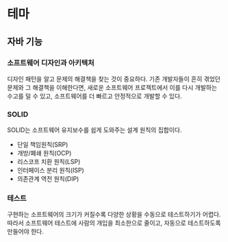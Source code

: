 # 테마
## 자바 기능
### 소프트웨어 디자인과 아키텍처
디자인 패턴을 알고 문제의 해결책을 찾는 것이 중요하다. 기존 개발자들이 흔히 겪었던 문제와 그 해결책을 이해한다면, 새로운 소프트웨어 프로젝트에서 이를 다시 개발하는 수고를 덜 수 있고, 소프트웨어를 더 빠르고 안정적으로 개발할 수 있다.

### SOLID
SOLID는 소프트웨어 유지보수를 쉽게 도와주는 설계 원칙의 집합이다.
- 단일 책임원칙(SRP)
- 개방/폐쇄 원칙(OCP)
- 리스코프 치환 원칙(LSP)
- 인터페이스 분리 원칙(ISP)
- 의존관계 역전 원칙(DIP)

### 테스트
구현하는 소프트웨어의 크기가 커질수록 다양한 상황을 수동으로 테스트하기가 어렵다. 따라서 소프트웨어 테스트에 사람의 개입을 최소한으로 줄이고, 자동으로 테스트하도록 만들어야 한다.

